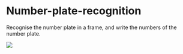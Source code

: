 # Number-plate-recognition
Recognise the number plate in a frame, and write the numbers of the number plate.

![](https://github.com/Lak2k1/Number-plate-recognition/blob/main/1.gif)
